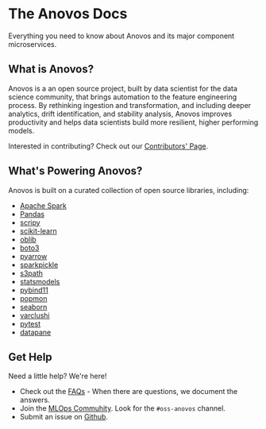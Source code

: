 # The Anovos Docs

Everything you need to know about Anovos and its major component microservices.
​
## What is Anovos?

Anovos is a an open source project, built by data scientist for the data science community, that brings automation to the feature engineering process. By rethinking ingestion and transformation, and including deeper analytics, drift identification, and stability analysis, Anovos improves productivity and helps data scientists build more resilient, higher performing models.

Interested in contributing? Check out our [Contributors' Page](/community/contributing/).

## What's Powering Anovos?

Anovos is built on a curated collection of open source libraries, including: 

- [Apache Spark](https://github.com/apache/spark)
- [Pandas](https://github.com/pandas-dev/pandas)
- [scripy](https://github.com/scipy/scipy)
- [scikit-learn](https://github.com/scikit-learn/scikit-learn/)
- [oblib](https://github.com/joblib/joblib)
- [boto3](https://github.com/boto/boto3)
- [pyarrow](https://github.com/apache/arrow)
- [sparkpickle](https://github.com/src-d/sparkpickle/)
- [s3path](https://github.com/liormizr/s3path)
- [statsmodels](https://github.com/statsmodels/statsmodels)
- [pybind11](https://github.com/pybind/pybind11)
- [popmon](https://github.com/ing-bank/popmon/)
- [seaborn](https://github.com/mwaskom/seaborn)
- [varclushi](https://github.com/jingtt/varclushi)
- [pytest](https://pytest.org/)
- [datapane](https://github.com/datapane/datapane/)

## Get Help

Need a little help? We're here!

- Check out the [FAQs](https://docs.anovos.ai) - When there are questions, we document the answers.
- Join the [MLOps Commuhity](https://go.mlops.community/slack). Look for the `#oss-anovos` channel.
- Submit an issue on [Github](https://github.com/anovos/anovos).
